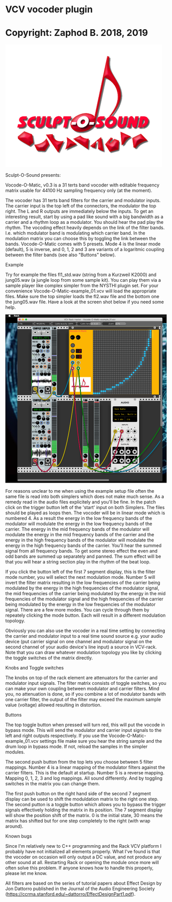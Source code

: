 # VCV vocoder plugin
# Copyright: Zaphod B. 2018, 2019

![alt text](res/pic_logo_sos.gif)



Sculpt-O-Sound presents: 

Vocode-O-Matic, v0.3 is a 31 terts band vocoder with editable frequency matrix usable for 44100 Hz sampling frequency only (at the moment).

The vocoder has 31 terts band filters for the carrier and modulator inputs.
The carrier input is the top left of the connectors, the modulator the top right.
The L and R outputs are immediately below the inputs.
To get an interesting result, start by using a pad like sound with a big bandwidth as a carrier and
a rhythm loop as a modulator. You should hear the pad play the rhythm.
The vocoding effect heavily depends on the link of the filter bands. I.e. which modulator band is modulating which carrier band.
In the modulation matrix you can choose this by toggling the link between the bands.
Vocode-O-Matic comes with 5 presets. Mode 4 is the linear mode (default), 5 is inverse, and 0, 1, 2 and 3 are variants of a logaritmic coupling between the filter bands (see also "Buttons" below).

Example

Try for example the files fl1_std.wav (string from a Kurzweil K2000) and jung05.wav (a jungle loop from some sample kit).
You can play them via a sample player like complex simpler from the NYSTHI plugin set.
For your convenience Vocode-O-Matic-example_01.vcv will load the appropriate files.
Make sure the top simpler loads the fl2.wav file and the bottom one the jung05.wav file.
Have a look at the screen shot below if you need some help.

![alt text](res/Screenshot_2019-03-02_at_22.41.41.png)

For reasons unclear to me when using the example setup file often the same file is read into both simplers which does not make much sense. As a remedy read in the audio files explicitely and you'll be fine. In the patch click on the trigger button left of the 'start' input on both Simplers. The files should be played as loops then. The vocoder will be in linear mode which is numbered 4. As a result the energy in the low frequency bands of the modulator will modulate the energy in the low frequency bands of the carrier. The energy in the mid frequency bands of the modulator will modulate the energy in the mid frequency bands of the carrier and the energy in the high frequency bands of the modulator will modulate the energy in the high frequency bands of the carrier. You'll hear the summed signal from all frequency bands. To get some stereo effect the even and odd bands are summed up separately and panned. The sum effect will be that you will hear a string section play in the rhythm of the beat loop.

If you click the button left of the first 7 segment display, this is the filter mode number, you will select the next modulation mode. Number 5 will invert the filter matrix resulting in the low frequencies of the carrier being modulated by the energy in the high frequencies of the modulator signal, the mid frequencies of the carrier being modulated by the energy in the mid frequencies of the modulator signal and the high frequencies of the carrier being modulated by the energy in the low frequencies of the modulator signal. There are a few more modes. You can cycle through them by repeately clicking the mode button. Each will result in a different modulation topology.

Obviously you can also use the vocoder in a real time setting by connecting the carrier and modulator input to a real time sound source e.g. your audio device (put carrier signal on one channel and modulator signal on the second channel of your audio device's line input) a source in VCV-rack. Note that you can draw whatever modulation topology you like by clicking the toggle switches of the matrix directly.

Knobs and Toggle switches

The knobs on top of the rack element are attenuators for the carrier and modulator input signals.
The filter matrix consists of toggle switches, so you can make your own coupling between modulator and carrier filters.
Mind you, no attenuation is done, so if you combine a lot of modulator bands with one carrier filter, the output of the filter
may exceed the maximum sample value (voltage) allowed resulting in distortion. 

Buttons

The top toggle button when pressed will turn red, this will put the vocode in bypass mode. 
This will send the modulator and carrier input signals to the left and right outputs respectively.
If you use the Vocode-O-Matic-example_01.vcv settings file make sure you hear the string sample and the drum loop in bypass mode. If not, reload the samples in the simpler modules.

The second push button from the top lets you choose between 5 filter mappings. Number 4 is a linear mapping of the modulator filters
against the carrier filters. This is the default at startup. Number 5 is a reverse mapping. 
Mapping 0, 1, 2, 3 and log mappings. All sound differently. And by toggling switches in the matrix you can change them.

The first push button on the right hand side of the second 7 segment display can be used to shift the moduldation matrix to the right one step. 
The second putton is a toggle button which allows you to bypass the trigger signals effectively holding the matrix in its position. The 7 segment display will show the position shift of the matrix. 0 is the initial state, 30 means the matrix has shifted but for one step completely to the right (with wrap around).

Known bugs

Since I'm relatively new to C++ programming and the Rack VCV platform I probably have not initialized all elements properly.
What I've found is that the vocoder on occasion will only output a DC value, and not produce any other sound at all.
Restarting Rack or opening the module once more will often solve this problem. If anyone knows how to handle this properly,
please let me know.

All filters are based on the series of tutorial papers about Effect Design by Jon Dattorro published in the Journal of the Audio Engineering Society (https://ccrma.stanford.edu/~dattorro/EffectDesignPart1.pdf).
